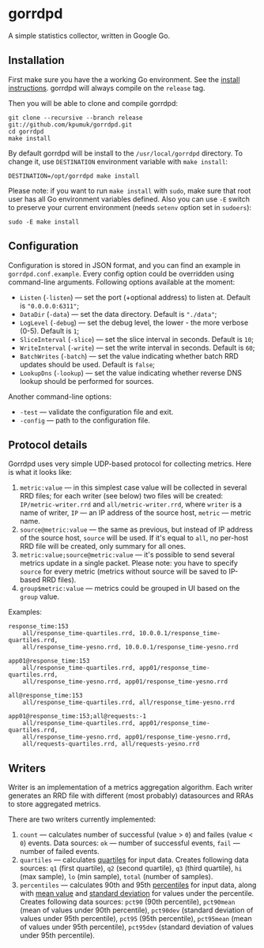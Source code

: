 # gorrdpd

A simple statistics collector, written in Google Go.

## Installation

First make sure you have the a working Go environment. See the [install instructions](http://golang.org/doc/install.html). gorrdpd will always compile on the `release` tag.

Then you will be able to clone and compile gorrdpd:

    git clone --recursive --branch release git://github.com/kpumuk/gorrdpd.git
    cd gorrdpd
    make install

By default gorrdpd will be install to the `/usr/local/gorrdpd` directory. To change it, use `DESTINATION` environment variable with `make install`:

    DESTINATION=/opt/gorrdpd make install

Please note: if you want to run `make install` with `sudo`, make sure that root user has all Go environment variables defined. Also you can use `-E` switch to preserve your current environment (needs `setenv` option set in `sudoers`):

    sudo -E make install

## Configuration

Configuration is stored in JSON format, and you can find an example in `gorrdpd.conf.example`. Every config option could be overridden using command-line arguments. Following options available at the moment:

* `Listen` (`-listen`) — set the port (+optional address) to listen at. Default is `"0.0.0.0:6311"`;
* `DataDir` (`-data`) — set the data directory. Default is `"./data"`;
* `LogLevel` (`-debug`) — set the debug level, the lower - the more verbose (0-5). Default is `1`;
* `SliceInterval` (`-slice`) — set the slice interval in seconds. Default is `10`;
* `WriteInterval` (`-write`) — set the write interval in seconds. Default is `60`;
* `BatchWrites` (`-batch`) — set the value indicating whether batch RRD updates should be used. Default is `false`;
* `LookupDns` (`-lookup`) — set the value indicating whether reverse DNS lookup should be performed for sources.

Another command-line options:

* `-test` — validate the configuration file and exit.
* `-config` — path to the configuration file.

## Protocol details

Gorrdpd uses very simple UDP-based protocol for collecting metrics. Here is what it looks like:

1. `metric:value` — in this simplest case value will be collected in several RRD files; for each writer (see below) two files will be created: `IP/metric-writer.rrd` and `all/metric-writer.rrd`, where `writer` is a name of writer, `IP` — an IP address of the source host, `metric` — metric name.
2. `source@metric:value` — the same as previous, but instead of IP address of the source host, `source` will be used. If it's equal to `all`, no per-host RRD file will be created, only summary for all ones.
3. `metric:value;source@metric:value` — it's possible to send several metrics update in a single packet. Please note: you have to specify `source` for every metric (metrics without source will be saved to IP-based RRD files).
3. `group$metric:value` — metrics could be grouped in UI based on the `group`
value.

Examples:

    response_time:153
        all/response_time-quartiles.rrd, 10.0.0.1/response_time-quartiles.rrd,
        all/response_time-yesno.rrd, 10.0.0.1/response_time-yesno.rrd

    app01@response_time:153
        all/response_time-quartiles.rrd, app01/response_time-quartiles.rrd,
        all/response_time-yesno.rrd, app01/response_time-yesno.rrd

    all@response_time:153
        all/response_time-quartiles.rrd, all/response_time-yesno.rrd

    app01@response_time:153;all@requests:-1
        all/response_time-quartiles.rrd, app01/response_time-quartiles.rrd,
        all/response_time-yesno.rrd, app01/response_time-yesno.rrd,
        all/requests-quartiles.rrd, all/requests-yesno.rrd

## Writers

Writer is an implementation of a metrics aggregation algorithm. Each writer generates an RRD file with different (most probably) datasources and RRAs to store aggregated metrics.

There are two writers currently implemented:

1. `count` — calculates number of successful (value > `0`) and failes (value < `0`) events. Data sources: `ok` — number of successful events, `fail` — number of failed events.
2. `quartiles` — calculates [quartiles](http://en.wikipedia.org/wiki/Quartile) for input data. Creates following data sources: `q1` (first quartile), `q2` (second quartile), `q3` (third quartile), `hi` (max sample), `lo` (min sample), `total` (number of samples).
3. `percentiles` — calculates 90th and 95th [percentiles](http://en.wikipedia.org/wiki/Percentile) for input data, along with [mean value](http://en.wikipedia.org/wiki/Arithmetic_mean) and [standard deviation](http://en.wikipedia.org/wiki/Standard_deviation) for values under the percentile. Creates following data sources: `pct90` (90th percentile), `pct90mean` (mean of values under 90th percentile), `pct90dev` (standard deviation of values under 95th percentile), `pct95` (95th percentile), `pct95mean` (mean of values under 95th percentile), `pct95dev` (standard deviation of values under 95th percentile).
